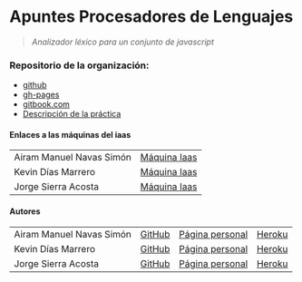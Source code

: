 # **Apuntes Procesadores de Lenguajes**

> *Analizador léxico para un conjunto de javascript*

### Repositorio de la organización:

- [github](https://github.com/ULL-ESIT-PL-1617/analizador-lexico-para-un-subconjunto-de-javascript-airam-jorge-kevin)
- [gh-pages](https://ull-esit-pl-1617.github.io/analizador-lexico-para-un-subconjunto-de-javascript-airam-jorge-kevin/)
- [gitbook.com](https://airamnavas.gitbooks.io/apuntes-y-expresiones-regulares/content/)
- [Descripción de la práctica](https://casianorodriguezleon.gitbooks.io/ull-esit-1617/content/practicas/practicaanalisislexicotdop.html)


#### Enlaces a las máquinas del iaas

<table>
<tr>
<td> Airam Manuel Navas Simón </td>
<td> <a href="http://10.6.128.148:8084/">Máquina Iaas</a> </td>
</tr>
<tr>
<td> Kevin Días Marrero </td>
<td> <a href="http://10.6.128.44:8083/">Máquina Iaas</a> </td>
</tr>
<tr>
<td> Jorge Sierra Acosta </td>
<td> <a href="http://10.6.128.185:8083/">Máquina Iaas</a> </td>
</tr>
</table>


#### Autores

<table>
<tr>
<td> Airam Manuel Navas Simón </td>
<td> <a href="https://github.com/AiramNavas">GitHub</a> </td>
<td> <a href="https://airamnavas.github.io/">Página personal</a> </td>
<td> <a href="https://analizadorairamnavas.herokuapp.com/">Heroku</a> </td>
</tr>
<tr>
<td> Kevin Días Marrero </td>
<td> <a href="https://github.com/alu0100880625">GitHub</a> </td>
<td> <a href="https://alu0100880625.github.io/">Página personal</a></td>
<td> <a href="https://analizador-lexic-alu0100880625.herokuapp.com/">Heroku</a></td>
</tr>
<tr>
<td> Jorge Sierra Acosta </td>
<td> <a href="https://github.com/Ediolot">GitHub</a> </td>
<td> <a href="https://ediolot.github.io/">Página personal</a> </td>
<td> <a href="https://regex-alu0100896282.herokuapp.com/">Heroku</a> </td>
</tr>
</table>
